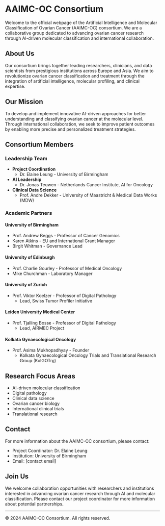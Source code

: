 # AAIMC-OC Consortium

Welcome to the official webpage of the Artificial Intelligence and Molecular Classification of Ovarian Cancer (AAIMC-OC) consortium. We are a collaborative group dedicated to advancing ovarian cancer research through AI-driven molecular classification and international collaboration.

## About Us

Our consortium brings together leading researchers, clinicians, and data scientists from prestigious institutions across Europe and Asia. We aim to revolutionize ovarian cancer classification and treatment through the integration of artificial intelligence, molecular profiling, and clinical expertise.

## Our Mission

To develop and implement innovative AI-driven approaches for better understanding and classifying ovarian cancer at the molecular level. Through international collaboration, we seek to improve patient outcomes by enabling more precise and personalized treatment strategies.

## Consortium Members

### Leadership Team
- **Project Coordination**
  - Dr. Elaine Leung - University of Birmingham
- **AI Leadership**
  - Dr. Jonas Teuwen - Netherlands Cancer Institute, AI for Oncology
- **Clinical Data Science**
  - Prof. Andre Dekker - University of Maastricht & Medical Data Works (MDW)

### Academic Partners

#### University of Birmingham
- Prof. Andrew Beggs - Professor of Cancer Genomics
- Karen Atkins - EU and International Grant Manager
- Birgit Whitman - Governance Lead

#### University of Edinburgh
- Prof. Charlie Gourley - Professor of Medical Oncology
- Mike Churchman - Laboratory Manager

#### University of Zurich
- Prof. Viktor Koelzer - Professor of Digital Pathology
  - Lead, Swiss Tumor Profiler Initiative

#### Leiden University Medical Center
- Prof. Tjalling Bosse - Professor of Digital Pathology
  - Lead, AIRMEC Project

#### Kolkata Gynaecological Oncology
- Prof. Asima Mukhopadhyay - Founder
  - Kolkata Gynaecological Oncology Trials and Translational Research Group (KolGOTrg)

## Research Focus Areas
- AI-driven molecular classification
- Digital pathology
- Clinical data science
- Ovarian cancer biology
- International clinical trials
- Translational research

## Contact

For more information about the AAIMC-OC consortium, please contact:
- Project Coordinator: Dr. Elaine Leung
- Institution: University of Birmingham
- Email: [contact email]

## Join Us

We welcome collaboration opportunities with researchers and institutions interested in advancing ovarian cancer research through AI and molecular classification. Please contact our project coordinator for more information about potential partnerships.

---
© 2024 AAIMC-OC Consortium. All rights reserved.
